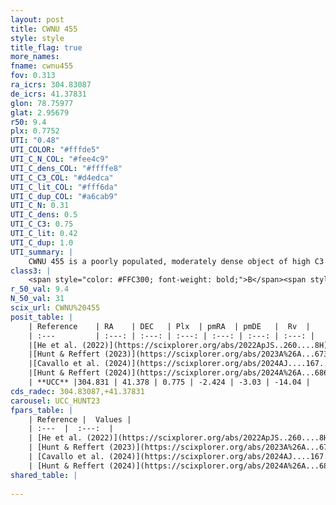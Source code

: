 ```yaml
---
layout: post
title: CWNU 455
style: style
title_flag: true
more_names: 
fname: cwnu455
fov: 0.313
ra_icrs: 304.83087
de_icrs: 41.37831
glon: 78.75977
glat: 2.95679
r50: 9.4
plx: 0.7752
UTI: "0.48"
UTI_COLOR: "#fffde5"
UTI_C_N_COL: "#fee4c9"
UTI_C_dens_COL: "#ffffe8"
UTI_C_C3_COL: "#d4edca"
UTI_C_lit_COL: "#fff6da"
UTI_C_dup_COL: "#a6cab9"
UTI_C_N: 0.31
UTI_C_dens: 0.5
UTI_C_C3: 0.75
UTI_C_lit: 0.42
UTI_C_dup: 1.0
UTI_summary: |
    CWNU 455 is a poorly populated, moderately dense object of high C3 quality. It was recently reported in the literature.
class3: |
    <span style="color: #FFC300; font-weight: bold;">B</span><span style="color: green; font-weight: bold;">A</span>
r_50_val: 9.4
N_50_val: 31
scix_url: CWNU%20455
posit_table: |
    | Reference    | RA    | DEC   | Plx  | pmRA  | pmDE   |  Rv  |
    | :---         | :---: | :---: | :---: | :---: | :---: | :---: |
    |[He et al. (2022)](https://scixplorer.org/abs/2022ApJS..260....8H) | 304.827 | 41.38 | 0.78 | -2.38 | -3.02 | -- |
    |[Hunt & Reffert (2023)](https://scixplorer.org/abs/2023A%26A...673A.114H) | 304.843 | 41.4 | 0.776 | -2.444 | -3.102 | -32.188 |
    |[Cavallo et al. (2024)](https://scixplorer.org/abs/2024AJ....167...12C) | 304.815 | 41.256 | 0.776 | -- | -- | -- |
    |[Hunt & Reffert (2024)](https://scixplorer.org/abs/2024A%26A...686A..42H) | 304.843 | 41.4 | 0.776 | -2.444 | -3.102 | -32.188 |
    | **UCC** |304.831 | 41.378 | 0.775 | -2.424 | -3.03 | -14.04 | 
cds_radec: 304.83087,+41.37831
carousel: UCC_HUNT23
fpars_table: |
    | Reference |  Values |
    | :---  |  :---:  |
    | [He et al. (2022)](https://scixplorer.org/abs/2022ApJS..260....8H) | `AG=3.1, m-M=10.05, logAge=7.3, Z=0.006` |
    | [Hunt & Reffert (2023)](https://scixplorer.org/abs/2023A%26A...673A.114H) | `AV50=3.346, diffAV50=2.424, MOD50=10.486, logAge50=7.254` |
    | [Cavallo et al. (2024)](https://scixplorer.org/abs/2024AJ....167...12C) | `AV50=3.31, dMod50=11.19, logAge50=7.3, [Fe/H]50=0.52` |
    | [Hunt & Reffert (2024)](https://scixplorer.org/abs/2024A%26A...686A..42H) | `MassJ=151.522` |
shared_table: |
    
---
```

